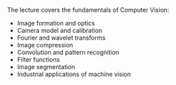 The lecture covers the fundamentals of Computer Vision:

- Image formation and optics
- Camera model and calibration
- Fourier and wavelet transforms
- Image compression
- Convolution and pattern recognition
- Filter functions
- Image segmentation
- Industrial applications of machine vision

